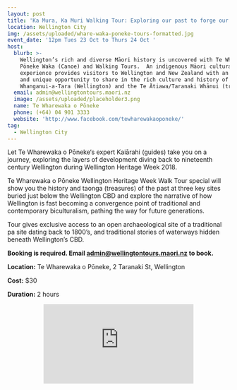 ```yaml
---
layout: post
title: 'Ka Mura, Ka Muri Walking Tour: Exploring our past to forge our futures'
location: Wellington City
img: /assets/uploaded/whare-waka-poneke-tours-formatted.jpg
event_date: '12pm Tues 23 Oct to Thurs 24 Oct '
host:
  blurb: >-
    Wellington’s rich and diverse Māori history is uncovered with Te Wharewaka o
    Pōneke Waka (Canoe) and Walking Tours.  An indigenous Māori cultural
    experience provides visitors to Wellington and New Zealand with an authentic
    and unique opportunity to share in the rich culture and history of Te
    Whanganui-a-Tara (Wellington) and the Te Ātiawa/Taranaki Whānui (tribe).
  email: admin@wellingtontours.maori.nz
  image: /assets/uploaded/placeholder3.png
  name: Te Wharewaka o Pōneke
  phone: (+64) 04 901 3333
  website: 'http://www.facebook.com/tewharewakaoponeke/'
tag:
  - Wellington City
---
```

Let Te Wharewaka o Pōneke‘s expert Kaiārahi (guides) take you on a journey, exploring the layers of development diving back to nineteenth century Wellington during Wellington Heritage Week 2018.

Te Wharewaka o Pōneke Wellington Heritage Week Walk Tour special will show you the history and taonga (treasures) of the past at three key sites buried just below the Wellington CBD and explore the narrative of how Wellington is fast becoming a convergence point of traditional and contemporary biculturalism, pathing the way for future generations.

Tour gives exclusive access to an open archaeological site of a traditional pa site dating back to 1800’s, and traditional stories of waterways hidden beneath Wellington’s CBD.

**Booking is required. Email admin@wellingtontours.maori.nz to book.**

**Location:** Te Wharewaka o Pōneke, 2 Taranaki St, Wellington

**Cost:** $30

**Duration:** 2 hours

<center><iframe src="https://www.facebook.com/plugins/page.php?href=https%3A%2F%2Fwww.facebook.com%2Ftewharewakaoponeke%2F&tabs=header&width=340&height=180&small_header=false&adapt_container_width=true&hide_cover=false&show_facepile=true&appId" width="340" height="180" style="border:none;overflow:hidden" scrolling="no" frameborder="0" allowTransparency="true" allow="encrypted-media"></iframe></center>
